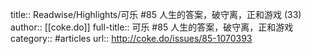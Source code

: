 title:: Readwise/Highlights/可乐 #85 人生的答案，破守离，正和游戏 (33)
author:: [[coke.do]]
full-title:: 可乐 \#85 人生的答案，破守离，正和游戏
category:: #articles
url:: http://coke.do/issues/85-1070393
